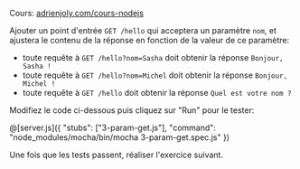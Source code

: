 Cours: [adrienjoly.com/cours-nodejs](https://adrienjoly.com/cours-nodejs/)

<!-- Code source: [GitHub](https://github.com/adrienjoly/playground-r8m63hre). -->

Ajouter un point d'entrée `GET /hello` qui acceptera un paramètre `nom`, et ajustera le contenu de la réponse en fonction de la valeur de ce paramètre:

- toute requête à `GET /hello?nom=Sasha` doit obtenir la réponse `Bonjour, Sasha !`
- toute requête à `GET /hello?nom=Michel` doit obtenir la réponse `Bonjour, Michel !`
- toute requête à `GET /hello` doit obtenir la réponse `Quel est votre nom ?`

Modifiez le code ci-dessous puis cliquez sur "Run" pour le tester:

@[server.js]({
  "stubs": ["3-param-get.js"],
  "command": "node_modules/mocha/bin/mocha 3-param-get.spec.js"
})

Une fois que les tests passent, réaliser l'exercice suivant.
